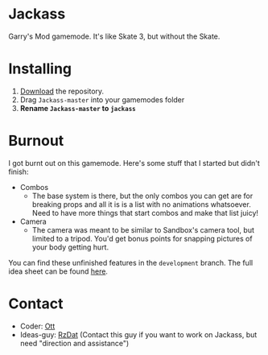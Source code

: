 Jackass
=======

Garry's Mod gamemode. It's like Skate 3, but without the Skate.

Installing
==========

1. [Download](https://github.com/DaaOtt/Jackass/archive/master.zip) the repository.
2. Drag `Jackass-master` into your gamemodes folder
3. **Rename `Jackass-master` to `jackass`**


Burnout
=======

I got burnt out on this gamemode. Here's some stuff that I started but didn't finish:
* Combos
  * The base system is there, but the only combos you can get are for breaking props and all it is is a list with no animations whatsoever. Need to have more things that start combos and make that list juicy!
* Camera
  * The camera was meant to be similar to Sandbox's camera tool, but limited to a tripod. You'd get bonus points for snapping pictures of your body getting hurt.

You can find these unfinished features in the `development` branch. The full idea sheet can be found [here](https://docs.google.com/spreadsheets/d/1BSLAoJIIPY-ZDrQvobMXNcrUK2EIcZdlSFqZf7aBpXM/edit?usp=sharing).

Contact
=======
* Coder: [Ott](http://steamcommunity.com/profiles/76561198033321448)
* Ideas-guy: [RzDat](http://steamcommunity.com/profiles/76561198030407597/) (Contact this guy if you want to work on Jackass, but need "direction and assistance")
